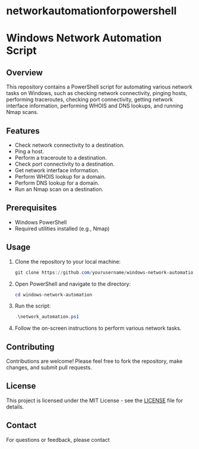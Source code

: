 # networkautomationforpowershell
# Windows Network Automation Script

## Overview
This repository contains a PowerShell script for automating various network tasks on Windows, such as checking network connectivity, pinging hosts, performing traceroutes, checking port connectivity, getting network interface information, performing WHOIS and DNS lookups, and running Nmap scans.

## Features
- Check network connectivity to a destination.
- Ping a host.
- Perform a traceroute to a destination.
- Check port connectivity to a destination.
- Get network interface information.
- Perform WHOIS lookup for a domain.
- Perform DNS lookup for a domain.
- Run an Nmap scan on a destination.

## Prerequisites
- Windows PowerShell
- Required utilities installed (e.g., Nmap)

## Usage
1. Clone the repository to your local machine:
    ```powershell
    git clone https://github.com/yourusername/windows-network-automation.git
    ```

2. Open PowerShell and navigate to the directory:
    ```powershell
    cd windows-network-automation
    ```

3. Run the script:
    ```powershell
    .\network_automation.ps1
    ```

4. Follow the on-screen instructions to perform various network tasks.

## Contributing
Contributions are welcome! Please feel free to fork the repository, make changes, and submit pull requests.

## License
This project is licensed under the MIT License - see the [LICENSE](LICENSE) file for details.

## Contact
For questions or feedback, please contact 
